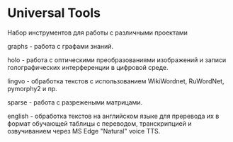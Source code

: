 # Universal Tools
Набор инструментов для работы с различными проектами 


graphs - работа с графами знаний.

holo - работа с оптическими преобразованиями изображений и записи голографических интерференции в цифровой среде.

lingvo - обработка текстов с использованием WikiWordnet, RuWordNet, pymorphy2 и пр.

sparse - работа с разрежеными матрицами.

english - обработка текстов на английском языке для преревода их в формат обучающей таблицы с переводом, транскрипцией и озвучиванием через MS Edge "Natural" voice TTS.
